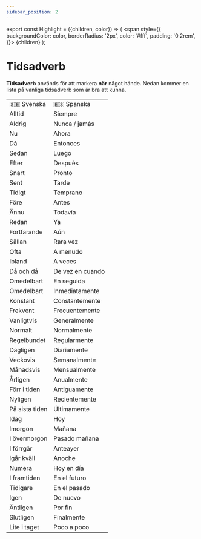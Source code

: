 ```yaml
---
sidebar_position: 2
---
```


export const Highlight = ({children, color}) => (
  <span
    style={{
      backgroundColor: color,
      borderRadius: '2px',
      color: '#fff',
      padding: '0.2rem',
    }}>
    {children}
  </span>
);

# <Highlight color="var(--highlight)">Tidsadverb</Highlight>

**Tidsadverb** används för att markera **när** något hände. Nedan kommer en lista på vanliga tidsadverb som är bra att kunna.

<table>
  <tbody>
    <tr>
      <td> 🇸🇪 Svenska</td>
      <td> 🇪🇸 Spanska</td>
    </tr>
    <tr>
      <td> Alltid</td>
      <td> Siempre</td>
    </tr>
    <tr>
      <td> Aldrig</td>
      <td> Nunca / jamás</td>
    </tr>
    <tr>
      <td> Nu</td>
      <td> Ahora</td>
    </tr>
    <tr>
      <td> Då</td>
      <td> Entonces</td>
    </tr>
    <tr>
      <td> Sedan</td>
      <td> Luego</td>
    </tr>
    <tr>
      <td> Efter</td>
      <td> Después</td>
    </tr>
    <tr>
      <td> Snart</td>
      <td> Pronto</td>
    </tr>
    <tr>
      <td> Sent</td>
      <td> Tarde</td>
    </tr>
    <tr>
      <td> Tidigt</td>
      <td> Temprano</td>
    </tr>
    <tr>
      <td> Före</td>
      <td> Antes</td>
    </tr>
    <tr>
      <td> Ännu</td>
      <td> Todavía</td>
    </tr>
    <tr>
      <td> Redan</td>
      <td> Ya</td>
    </tr>
    <tr>
      <td> Fortfarande</td>
      <td> Aún</td>
    </tr>
    <tr>
      <td> Sällan</td>
      <td> Rara vez</td>
    </tr>
    <tr>
      <td> Ofta</td>
      <td> A menudo</td>
    </tr>
    <tr>
      <td> Ibland</td>
      <td> A veces</td>
    </tr>
    <tr>
      <td> Då och då</td>
      <td> De vez en cuando</td>
    </tr>
    <tr>
      <td> Omedelbart</td>
      <td> En seguida</td>
    </tr>
    <tr>
      <td> Omedelbart</td>
      <td> Inmediatamente</td>
    </tr>
    <tr>
      <td> Konstant</td>
      <td> Constantemente</td>
    </tr>
    <tr>
      <td> Frekvent</td>
      <td> Frecuentemente</td>
    </tr>
    <tr>
      <td> Vanligtvis</td>
      <td> Generalmente</td>
    </tr>
    <tr>
      <td> Normalt</td>
      <td> Normalmente</td>
    </tr>
    <tr>
      <td> Regelbundet</td>
      <td> Regularmente</td>
    </tr>
    <tr>
      <td> Dagligen</td>
      <td> Diariamente</td>
    </tr>
    <tr>
      <td> Veckovis</td>
      <td> Semanalmente</td>
    </tr>
    <tr>
      <td> Månadsvis</td>
      <td> Mensualmente</td>
    </tr>
    <tr>
      <td> Årligen</td>
      <td> Anualmente</td>
    </tr>
    <tr>
      <td> Förr i tiden</td>
      <td> Antiguamente</td>
    </tr>
    <tr>
      <td> Nyligen</td>
      <td> Recientemente</td>
    </tr>
    <tr>
      <td> På sista tiden</td>
      <td> Últimamente</td>
    </tr>
    <tr>
      <td> Idag</td>
      <td> Hoy</td>
    </tr>
    <tr>
      <td> Imorgon</td>
      <td> Mañana</td>
    </tr>
    <tr>
      <td> I övermorgon</td>
      <td> Pasado mañana</td>
    </tr>
    <tr>
      <td> I förrgår</td>
      <td> Anteayer</td>
    </tr>
    <tr>
      <td> Igår kväll</td>
      <td> Anoche</td>
    </tr>
    <tr>
      <td> Numera</td>
      <td> Hoy en día</td>
    </tr>
    <tr>
      <td> I framtiden</td>
      <td> En el futuro</td>
    </tr>
    <tr>
      <td> Tidigare</td>
      <td> En el pasado</td>
    </tr>
    <tr>
      <td> Igen</td>
      <td> De nuevo</td>
    </tr>
    <tr>
      <td> Äntligen</td>
      <td> Por fin</td>
    </tr>
    <tr>
      <td> Slutligen</td>
      <td> Finalmente</td>
    </tr>
    <tr>
      <td> Lite i taget</td>
      <td> Poco a poco</td>
    </tr>
  </tbody>
</table>

